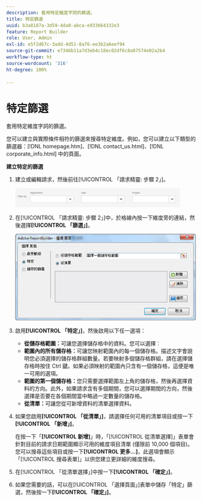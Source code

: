 ```yaml
---
description: 套用特定維度字詞的篩選。
title: 特定篩選
uuid: b3a8187a-3d59-4da0-abca-e933664332e3
feature: Report Builder
role: User, Admin
exl-id: e5f2d67c-3add-4d51-8a76-ee3b2a6eef94
source-git-commit: e7346b11a7d3eb4c18ec02df6c8a07574e02a2b4
workflow-type: ht
source-wordcount: '316'
ht-degree: 100%

---
```


# 特定篩選

套用特定維度字詞的篩選。

您可以建立與實際條件相符的篩選來搜尋特定維度。例如，您可以建立以下類型的篩選器：[!DNL homepage.htm]、[!DNL contact_us.html]、[!DNL corporate_info.html] 中的頁面。

**建立特定的篩選**

1. 建立或編輯請求，然後前往[!UICONTROL 「請求精靈: 步驟 2」]。

   ![步驟結果](/help/admin/admin/assets/filter.png)

1. 在[!UICONTROL 「請求精靈: 步驟 2」]中，於格線內按一下維度旁的連結，然後選擇&#x200B;**[!UICONTROL 「篩選」]**。

   ![步驟結果](assets/choose_page_specific01.png)

1. 啟用&#x200B;**[!UICONTROL 「特定」]**，然後啟用以下任一選項：

   * **從儲存格範圍：**&#x200B;可讓您選擇儲存格中的資料。您可以選擇︰
   * **範圍內的所有儲存格：**&#x200B;可讓您映射範圍內的每一個儲存格。描述文字會說明您必須選擇的儲存格群組數量。若要映射多個儲存格群組，請在選擇儲存格時按住 Ctrl 鍵。如果必須映射的範圍內只含有一個儲存格，這便是唯一可用的選項。
   * **範圍的第一個儲存格：**&#x200B;您只需要選擇範圍左上角的儲存格，然後再選擇資料的方向。此外，如果請求含有多個期間，您可以選擇期間的方向，然後選擇是否要在各個期間當中略過一定數量的儲存格。
   * **從清單：**&#x200B;可讓您從可新增資料的清單選擇資料。
1. 如果您啟用&#x200B;**[!UICONTROL 「從清單」]**，請選擇任何可用的清單項目或按一下&#x200B;**[!UICONTROL 「新增」]**。

   在按一下「**[!UICONTROL 新增]**」時，「[!UICONTROL 從清單選擇]」表單會針對目前的請求日期範圍顯示可用的維度項目清單 (僅限前 10,000 個項目)。您可以搜尋這些項目或按一下&#x200B;**[!UICONTROL 更多...]**，此選項會顯示「[!UICONTROL 搜尋表單]」以供您建立更詳細的維度搜尋。
1. 在[!UICONTROL 「從清單選擇」]中按一下&#x200B;**[!UICONTROL 「確定」]**。
1. 如果您需要的話，可以在[!UICONTROL 「選擇頁面」]表單中儲存「特定」篩選，然後按一下&#x200B;**[!UICONTROL 「確定」]**。
